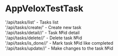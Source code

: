 # AppVeloxTestTask
'/api/tasks/list' - Tasks list  
'/api/tasks/create/' - Create new task  
'/api/tasks/detail/<id>/' - Task №id detail    
'/api/tasks/delete/<id>/' - Delete task №id  
'/api/tasks/is_done/<id>/' - Mark task №id like completed  
'/api/tasks/update/<id>/' - Make changes to the task №id  
